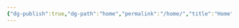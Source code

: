 ```yaml
---
{"dg-publish":true,"dg-path":"home","permalink":"/home/","title":"Home","tags":["gardenEntry"]}
---
```


